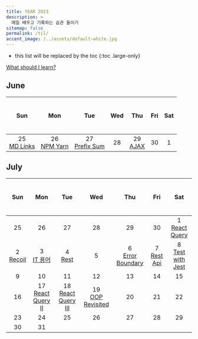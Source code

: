 ```yaml
---
title: YEAR 2023
description: >
  매일 배우고 기록하는 습관 들이기
sitemap: false
permalink: /til/
accent_image: /../assets/default-white.jpg
---
```


- this list will be replaced by the toc
{:toc .large-only}

[What should I learn?](./bucketlist.md)

## June

| $$~~$$ Sun $$~~$$ | $$~~$$ Mon $$~~$$ |  $$~~$$ Tue $$~~$$  | $$~~$$ Wed $$~~$$ | $$~~$$ Thu $$~~$$ | $$~~$$ Fri $$~~$$ | $$~~$$ Sat $$~~$$ |
| :---------------: | :---------------: | :-----------------: | :---------------: | :---------------: | :---------------: | :---------------: |
| 25<br/>[MD Links] | 26<br/>[NPM Yarn] | 27<br/>[Prefix Sum] |        28         |   29<br/>[AJAX]   |        30         |  <fade>1</fade>   |

[MD Links]: ./_posts/2023-06-01-June.md/#625-markdown-links
[NPM Yarn]: ./_posts/2023-06-01-June.md/#626-npm-vs-yarn
[Prefix Sum]: ./_posts/2023-06-01-June.md/#627-prefix-sum-2-pointer
[AJAX]: ./_posts/2023-06-01-June.md/#629-ajax
[0630]: ./_posts/2023-06-01-June.md/#june-30th

## July

| $$~~$$ Sun $$~~$$ | $$~~$$ Mon $$~~$$ | $$~~$$ Tue $$~~$$ | $$~~$$ Wed $$~~$$ | $$~~$$ Thu $$~~$$ | $$~~$$ Fri $$~~$$ |  $$~~$$ Sat $$~~$$  |
| :---------------: | :---------------: | :---------------: | :---------------: | :---------------: | :---------------: | :-----------------: |
|  <fade>25</fade>  |  <fade>26</fade>  |  <fade>27</fade>  |  <fade>28</fade>  |  <fade>29</fade>  |  <fade>30</fade>  | 1<br/>[React Query] |
|  2<br/>[Recoil]   |   3<br/>[IT 용어] | 4 <br/>[Rest]|         5         |         6<br/>[Error Boundary]         |         7<br/>[Rest Api]        |          8<br/>[Test with Jest]          |
|         9         |        10         |        11         |        12         |        13         |        14         |         15          |
|        16         |        17<br/>[React Query II]         |        18<br/>[React Query III]         |        19<br/>[OOP Revisited]         |        20         |        21         |         22          |
|        23         |        24         |        25         |        26         |        27         |        28         |         29          |
|        30         |        31         |

[React Query]: ./_posts/2023-07-01-July.md/#71-react-query
[Recoil]: ./_posts/2023-07-01-July.md/#72-recoil
[IT 용어]: ./_posts/2023-07-01-July.md/#73-it-terms
[Rest]: ./_posts/2023-07-01-July.md/#74-rest
[Error Boundary]: ./_posts/2023-07-01-July.md/#76-error-boundary
[Rest Api]: ./_posts/2023-07-01-July.md/#77-rest-api
[Test with Jest]: ./_posts/2023-07-01-July.md/#78-test-with-jest
[React Query II]: ./_posts/2023-07-01-July.md/#717-react-query-ii
[React Query III]: ./_posts/2023-07-01-July.md/#718-react-query-iii
[OOP Revisited]: ./_posts/2023-07-01-July.md/#719-oop-revisited
